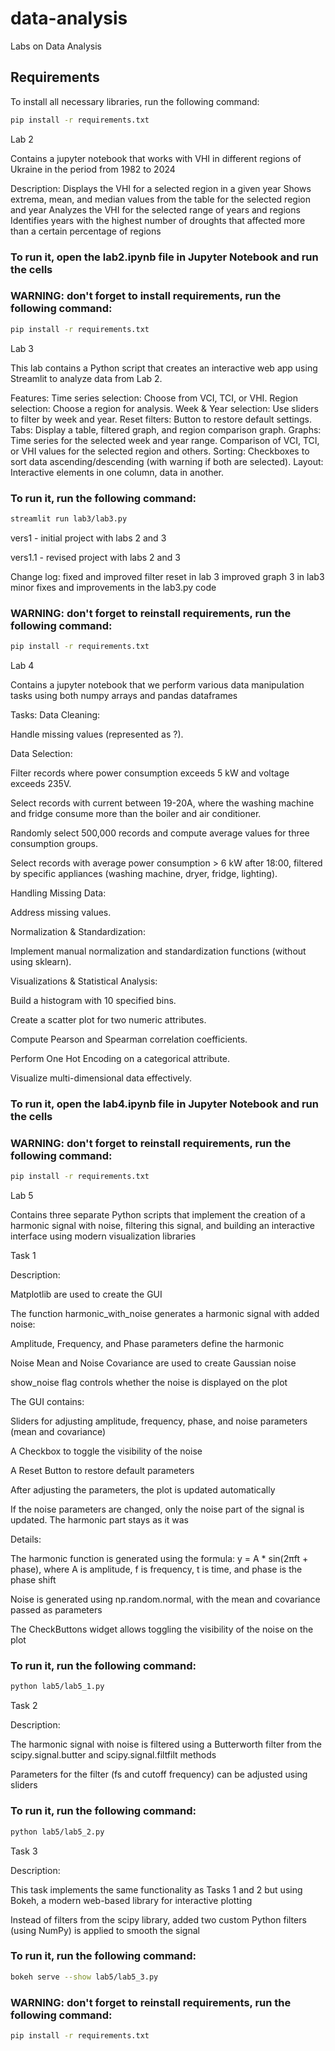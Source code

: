 # data-analysis
Labs on Data Analysis

## Requirements
To install all necessary libraries, run the following command:

```bash
pip install -r requirements.txt
```

Lab 2 

Contains a jupyter notebook that works with VHI in different regions of Ukraine in the period from 1982 to 2024

Description:
Displays the VHI for a selected region in a given year
Shows extrema, mean, and median values from the table for the selected region and year
Analyzes the VHI for the selected range of years and regions
Identifies years with the highest number of droughts that affected more than a certain percentage of regions

### To run it, open the lab2.ipynb file in Jupyter Notebook and run the cells

### WARNING: don't forget to install requirements, run the following command:

```bash
pip install -r requirements.txt
```

Lab 3

This lab contains a Python script that creates an interactive web app using Streamlit to analyze data from Lab 2.

Features:
Time series selection: Choose from VCI, TCI, or VHI.
Region selection: Choose a region for analysis.
Week & Year selection: Use sliders to filter by week and year.
Reset filters: Button to restore default settings.
Tabs: Display a table, filtered graph, and region comparison graph.
Graphs:
    Time series for the selected week and year range.
    Comparison of VCI, TCI, or VHI values for the selected region and others.
Sorting: Checkboxes to sort data ascending/descending (with warning if both are selected).
Layout: Interactive elements in one column, data in another.

### To run it, run the following command:

```bash
streamlit run lab3/lab3.py
```

vers1 - initial project with labs 2 and 3

vers1.1 - revised project with labs 2 and 3

Change log:
fixed and improved filter reset in lab 3
improved graph 3 in lab3
minor fixes and improvements in the lab3.py code

### WARNING: don't forget to reinstall requirements, run the following command:

```bash
pip install -r requirements.txt
```

Lab 4

Contains a jupyter notebook that we perform various data manipulation tasks using both numpy arrays and pandas dataframes

Tasks:
Data Cleaning:

Handle missing values (represented as ?).

Data Selection:

Filter records where power consumption exceeds 5 kW and voltage exceeds 235V.

Select records with current between 19-20A, where the washing machine and fridge consume more than the boiler and air conditioner.

Randomly select 500,000 records and compute average values for three consumption groups.

Select records with average power consumption > 6 kW after 18:00, filtered by specific appliances (washing machine, dryer, fridge, lighting).

Handling Missing Data:

Address missing values.

Normalization & Standardization:

Implement manual normalization and standardization functions (without using sklearn).

Visualizations & Statistical Analysis:

Build a histogram with 10 specified bins.

Create a scatter plot for two numeric attributes.

Compute Pearson and Spearman correlation coefficients.

Perform One Hot Encoding on a categorical attribute.

Visualize multi-dimensional data effectively.

### To run it, open the lab4.ipynb file in Jupyter Notebook and run the cells

### WARNING: don't forget to reinstall requirements, run the following command:

```bash
pip install -r requirements.txt
```

Lab 5

Contains three separate Python scripts that implement the creation of a harmonic signal with noise, filtering this signal, and building an interactive interface using modern visualization libraries

Task 1

Description:

Matplotlib are used to create the GUI

The function harmonic_with_noise generates a harmonic signal with added noise:

Amplitude, Frequency, and Phase parameters define the harmonic

Noise Mean and Noise Covariance are used to create Gaussian noise

show_noise flag controls whether the noise is displayed on the plot

The GUI contains:

Sliders for adjusting amplitude, frequency, phase, and noise parameters (mean and covariance)

A Checkbox to toggle the visibility of the noise

A Reset Button to restore default parameters

After adjusting the parameters, the plot is updated automatically

If the noise parameters are changed, only the noise part of the signal is updated. The harmonic part stays as it was

Details:

The harmonic function is generated using the formula: y = A * sin(2πft + phase), where A is amplitude, f is frequency, t is time, and phase is the phase shift

Noise is generated using np.random.normal, with the mean and covariance passed as parameters

The CheckButtons widget allows toggling the visibility of the noise on the plot

### To run it, run the following command:

```bash
python lab5/lab5_1.py
```

Task 2

Description:

The harmonic signal with noise is filtered using a Butterworth filter from the scipy.signal.butter and scipy.signal.filtfilt methods

Parameters for the filter (fs and cutoff frequency) can be adjusted using sliders

### To run it, run the following command:

```bash
python lab5/lab5_2.py
```

Task 3

Description:

This task implements the same functionality as Tasks 1 and 2 but using Bokeh, a modern web-based library for interactive plotting

Instead of filters from the scipy library, added two custom Python filters (using NumPy) is applied to smooth the signal

### To run it, run the following command:

```bash
bokeh serve --show lab5/lab5_3.py
```

### WARNING: don't forget to reinstall requirements, run the following command:

```bash
pip install -r requirements.txt
```

